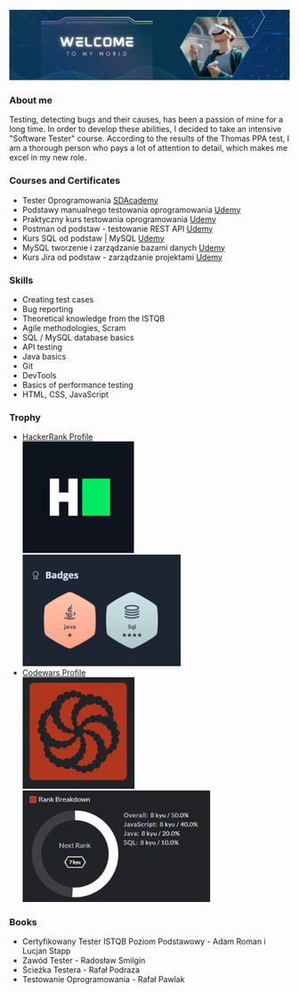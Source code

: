 ![](Banner.png)

### About me
Testing, detecting bugs and their causes, has been a passion of mine for a long time. In order to develop these abilities, I decided to take an intensive "Software Tester" course. According to the results of the Thomas PPA test, I am a thorough person who pays a lot of attention to detail, which makes me excel in my new role.

### Courses and Certificates
- Tester Oprogramowania [SDAcademy](#)
- Podstawy manualnego testowania oprogramowania [Udemy](https://www.udemy.com/certificate/UC-11c0ad61-586b-43ce-9c06-9803c32dedaa/)
- Praktyczny kurs testowania oprogramowania [Udemy](https://www.udemy.com/certificate/UC-169c5f4c-697b-499b-acd5-2ec51f5c6f07/)
- Postman od podstaw - testowanie REST API [Udemy](https://www.udemy.com/certificate/UC-bcbf85f3-92da-4c40-9630-09c801ba4706/)
- Kurs SQL od podstaw | MySQL [Udemy](https://www.udemy.com/certificate/UC-ffc05560-fc06-4db3-984a-93ce32a03421/)
- MySQL tworzenie i zarządzanie bazami danych [Udemy](https://www.udemy.com/certificate/UC-5a2be6bc-6567-4019-aea6-bc9656fe0902/)
- Kurs Jira od podstaw - zarządzanie projektami [Udemy](https://www.udemy.com/certificate/UC-e82733a4-b25f-4910-a346-7389d10ed379/)

### Skills
- Creating test cases
- Bug reporting
- Theoretical knowledge from the ISTQB
- Agile methodologies, Scram
- SQL / MySQL database basics
- API testing
- Java basics
- Git
- DevTools
- Basics of performance testing
- HTML, CSS, JavaScript

### Trophy
- [HackerRank Profile](https://www.hackerrank.com/adicegielka)<br>
<img src="HackerRank_Icon.png" alt="Logo HackerRank" height="200"> <img src="HackerRank_Rank.png" alt="HackerRank" 
height="200"><br>
- [Codewars Profile](https://www.codewars.com/users/AdamCegielka)<br>
<img src="Codewars_Icon.png" alt="Logo Codewars" height="200"> <img src="Codewars_Rank.png" alt="Rank Codewars" 
height="200">

### Books
- Certyfikowany Tester ISTQB Poziom Podstawowy - Adam Roman i Lucjan Stapp
- Zawód Tester - Radosław Smilgin
- Ścieżka Testera - Rafał Podraza
- Testowanie Oprogramowania - Rafał Pawlak
